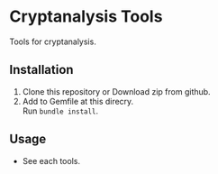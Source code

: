 # Cryptanalysis Tools

Tools for cryptanalysis.

## Installation

1. Clone this repository or Download zip from github.
2. Add to Gemfile at this direcry.  
Run `bundle install`.

## Usage

* See each tools.
